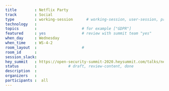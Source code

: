 ```yaml
---
title        : Netflix Party
track        : Social
type         : working-session      # working-session, user-session, product-session
technology   :
topics       :                    # for example ["GDPR"]
featured     : yes                # review with summit team "yes"
when_day     : Wednesday
when_time    : WS-4-2
room_layout  :                    #
room_id      :
session_slack: 
hey_summit   : https://open-security-summit-2020.heysummit.com/talks/netflix-party/
status       :              # draft, review-content, done
description  :
organizers   : 
participants :  all
---
```



<!--(add intro)

## WHY

(...)

## What

(...)

## Outcomes

(...)

## References

(...)


## Previous-->
